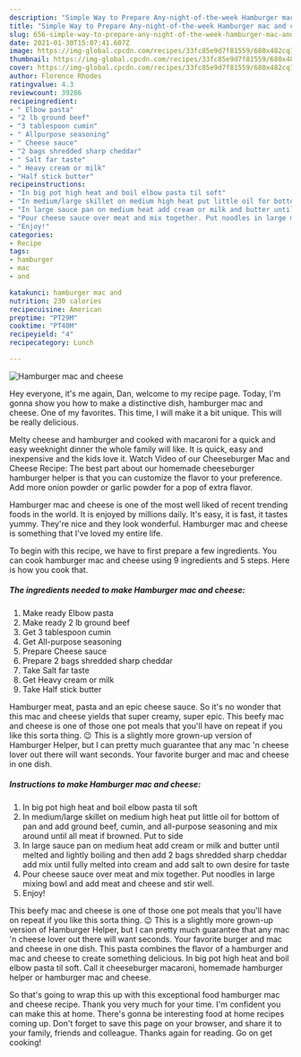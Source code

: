 ```yaml
---
description: "Simple Way to Prepare Any-night-of-the-week Hamburger mac and cheese"
title: "Simple Way to Prepare Any-night-of-the-week Hamburger mac and cheese"
slug: 656-simple-way-to-prepare-any-night-of-the-week-hamburger-mac-and-cheese
date: 2021-01-30T15:07:41.607Z
image: https://img-global.cpcdn.com/recipes/33fc85e9d7f81559/680x482cq70/hamburger-mac-and-cheese-recipe-main-photo.jpg
thumbnail: https://img-global.cpcdn.com/recipes/33fc85e9d7f81559/680x482cq70/hamburger-mac-and-cheese-recipe-main-photo.jpg
cover: https://img-global.cpcdn.com/recipes/33fc85e9d7f81559/680x482cq70/hamburger-mac-and-cheese-recipe-main-photo.jpg
author: Florence Rhodes
ratingvalue: 4.3
reviewcount: 39286
recipeingredient:
- " Elbow pasta"
- "2 lb ground beef"
- "3 tablespoon cumin"
- " Allpurpose seasoning"
- " Cheese sauce"
- "2 bags shredded sharp cheddar"
- " Salt far taste"
- " Heavy cream or milk"
- "Half stick butter"
recipeinstructions:
- "In big pot high heat and boil elbow pasta til soft"
- "In medium/large skillet on medium high heat put little oil for bottom of pan and add ground beef, cumin, and all-purpose seasoning and mix around until all meat if browned. Put to side"
- "In large sauce pan on medium heat add cream or milk and butter until melted and lightly boiling and then add 2 bags shredded sharp cheddar add mix until fully melted into cream and add salt to own desire for taste"
- "Pour cheese sauce over meat and mix together. Put noodles in large mixing bowl and add meat and cheese and stir well."
- "Enjoy!"
categories:
- Recipe
tags:
- hamburger
- mac
- and

katakunci: hamburger mac and 
nutrition: 230 calories
recipecuisine: American
preptime: "PT29M"
cooktime: "PT40M"
recipeyield: "4"
recipecategory: Lunch

---
```



![Hamburger mac and cheese](https://img-global.cpcdn.com/recipes/33fc85e9d7f81559/680x482cq70/hamburger-mac-and-cheese-recipe-main-photo.jpg)

Hey everyone, it's me again, Dan, welcome to my recipe page. Today, I'm gonna show you how to make a distinctive dish, hamburger mac and cheese. One of my favorites. This time, I will make it a bit unique. This will be really delicious.

Melty cheese and hamburger and cooked with macaroni for a quick and easy weeknight dinner the whole family will like. It is quick, easy and inexpensive and the kids love it. Watch Video of our Cheeseburger Mac and Cheese Recipe: The best part about our homemade cheeseburger hamburger helper is that you can customize the flavor to your preference. Add more onion powder or garlic powder for a pop of extra flavor.

Hamburger mac and cheese is one of the most well liked of recent trending foods in the world. It is enjoyed by millions daily. It's easy, it is fast, it tastes yummy. They're nice and they look wonderful. Hamburger mac and cheese is something that I've loved my entire life.


To begin with this recipe, we have to first prepare a few ingredients. You can cook hamburger mac and cheese using 9 ingredients and 5 steps. Here is how you cook that.

<!--inarticleads1-->

##### The ingredients needed to make Hamburger mac and cheese:

1. Make ready  Elbow pasta
1. Make ready 2 lb ground beef
1. Get 3 tablespoon cumin
1. Get  All-purpose seasoning
1. Prepare  Cheese sauce
1. Prepare 2 bags shredded sharp cheddar
1. Take  Salt far taste
1. Get  Heavy cream or milk
1. Take Half stick butter


Hamburger meat, pasta and an epic cheese sauce. So it&#39;s no wonder that this mac and cheese yields that super creamy, super epic. This beefy mac and cheese is one of those one pot meals that you&#39;ll have on repeat if you like this sorta thing. 😉 This is a slightly more grown-up version of Hamburger Helper, but I can pretty much guarantee that any mac &#39;n cheese lover out there will want seconds. Your favorite burger and mac and cheese in one dish. 

<!--inarticleads2-->

##### Instructions to make Hamburger mac and cheese:

1. In big pot high heat and boil elbow pasta til soft
1. In medium/large skillet on medium high heat put little oil for bottom of pan and add ground beef, cumin, and all-purpose seasoning and mix around until all meat if browned. Put to side
1. In large sauce pan on medium heat add cream or milk and butter until melted and lightly boiling and then add 2 bags shredded sharp cheddar add mix until fully melted into cream and add salt to own desire for taste
1. Pour cheese sauce over meat and mix together. Put noodles in large mixing bowl and add meat and cheese and stir well.
1. Enjoy!


This beefy mac and cheese is one of those one pot meals that you&#39;ll have on repeat if you like this sorta thing. 😉 This is a slightly more grown-up version of Hamburger Helper, but I can pretty much guarantee that any mac &#39;n cheese lover out there will want seconds. Your favorite burger and mac and cheese in one dish. This pasta combines the flavor of a hamburger and mac and cheese to create something delicious. In big pot high heat and boil elbow pasta til soft. Call it cheeseburger macaroni, homemade hamburger helper or hamburger mac and cheese. 

So that's going to wrap this up with this exceptional food hamburger mac and cheese recipe. Thank you very much for your time. I'm confident you can make this at home. There's gonna be interesting food at home recipes coming up. Don't forget to save this page on your browser, and share it to your family, friends and colleague. Thanks again for reading. Go on get cooking!
